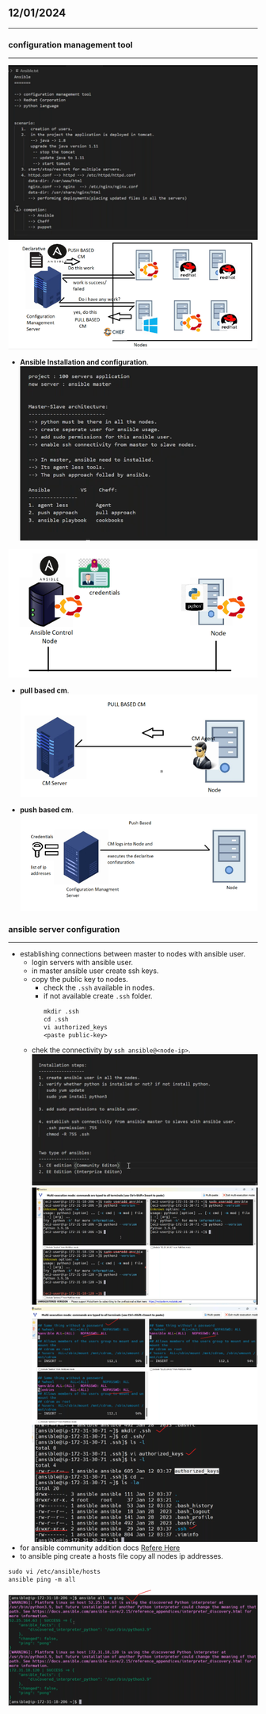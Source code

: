 ## 12/01/2024
------------------------
### configuration management tool
-----------------------------------
![preview](./images/ansible1.png)
![preview](./images/ansible2.png)
* __Ansible Installation and configuration__.
![preview](./images/ansible4.png)

![preview](./images/ansible3.png)

* __pull based cm__.
![preview](./images/ansible5.png)

* __push based cm__.
![preview](./images/ansible6.png)

### ansible server configuration
-----------------------------------
* establishing connections between master to nodes with ansible user.
    * login servers with ansible user.
    * in master ansible user create ssh keys.
    * copy the public key to nodes.
       * check the `.ssh` available in nodes.
       * if not available create `.ssh` folder.
         ``````
         mkdir .ssh
         cd .ssh
         vi authorized_keys
         <paste public-key>
         ``````
    * chek the connectivity by `ssh ansible@<node-ip>`.
![preview](./images/ansible10.png)
![preview](./images/ansible7.png)
![preview](./images/ansible8.png)
![preview](./images/ansible9.png)
* for ansible community addition docs [Refere Here](https://www.ansible.com/community?extIdCarryOver=true&sc_cid=701f2000001OH7YAAW)
* to ansible ping create a hosts file copy all nodes ip addresses.
``````
sudo vi /etc/ansible/hosts
ansible ping -m all
``````
![preview](./images/ansible11.png)
